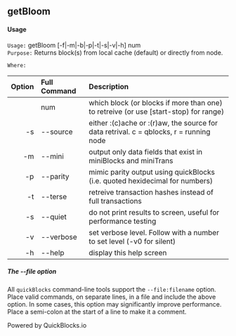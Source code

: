 ## getBloom


#### Usage

`Usage:`    getBloom [-f|-m|-b|-p|-t|-s|-v|-h] num  
`Purpose:`  Returns block(s) from local cache (default) or directly from node.
             
`Where:`  

| Option | Full Command | Description |
| -------: | :------- | :------- |
|  | num | which block (or blocks if more than one) to retreive (or use [start-stop) for range) |
| -s | --source | either :(c)ache or :(r)aw, the source for data retrival. c = qblocks, r = running node |
| -m | --mini | output only data fields that exist in miniBlocks and miniTrans |
| -p | --parity | mimic parity output using quickBlocks (i.e. quoted hexidecimal for numbers) |
| -t | --terse | retreive transaction hashes instead of full transactions |
| -s | --quiet | do not print results to screen, useful for performance testing |
| -v | --verbose | set verbose level. Follow with a number to set level (-v0 for silent) |
| -h | --help | display this help screen |

##### The --file option

All `quickBlocks` command-line tools support the `--file:filename` option. Place valid commands, on separate lines, in a file and include the above option. In some cases, this option may significantly improve performance. Place a semi-colon at the start of a line to make it a comment.

Powered by QuickBlocks.io
